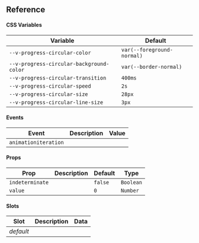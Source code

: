 ## Reference

#### CSS Variables

| Variable                                 | Default                    |
| ---------------------------------------- | -------------------------- |
| `--v-progress-circular-color`            | `var(--foreground-normal)` |
| `--v-progress-circular-background-color` | `var(--border-normal)`     |
| `--v-progress-circular-transition`       | `400ms`                    |
| `--v-progress-circular-speed`            | `2s`                       |
| `--v-progress-circular-size`             | `28px`                     |
| `--v-progress-circular-line-size`        | `3px`                      |

#### Events

| Event                | Description | Value |
| -------------------- | ----------- | ----- |
| `animationiteration` |             |       |

#### Props

| Prop            | Description | Default | Type      |
| --------------- | ----------- | ------- | --------- |
| `indeterminate` |             | `false` | `Boolean` |
| `value`         |             | `0`     | `Number`  |

#### Slots

| Slot      | Description | Data |
| --------- | ----------- | ---- |
| _default_ |             |      |
